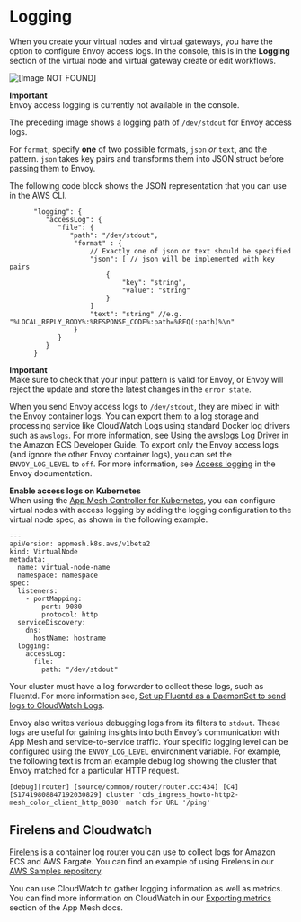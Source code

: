 # Logging<a name="envoy-logs"></a>

When you create your virtual nodes and virtual gateways, you have the option to configure Envoy access logs\. In the console, this is in the **Logging** section of the virtual node and virtual gateway create or edit workflows\.

![\[Image NOT FOUND\]](http://docs.aws.amazon.com/app-mesh/latest/userguide/images/logging.png)

**Important**  
Envoy access logging is currently not available in the console\.

The preceding image shows a logging path of `/dev/stdout` for Envoy access logs\.

For `format`, specify **one** of two possible formats, `json` *or* `text`, and the pattern\. `json` takes key pairs and transforms them into JSON struct before passing them to Envoy\.

The following code block shows the JSON representation that you can use in the AWS CLI\.

```
      "logging": { 
         "accessLog": { 
            "file": { 
               "path": "/dev/stdout",
                "format" : { 
                    // Exactly one of json or text should be specified
                    "json": [ // json will be implemented with key pairs
                        {
                            "key": "string",
                            "value": "string"
                        }
                    ]
                    "text": "string" //e.g. "%LOCAL_REPLY_BODY%:%RESPONSE_CODE%:path=%REQ(:path)%\n"
                }
            }
         }
      }
```

**Important**  
Make sure to check that your input pattern is valid for Envoy, or Envoy will reject the update and store the latest changes in the `error state`\.

When you send Envoy access logs to `/dev/stdout`, they are mixed in with the Envoy container logs\. You can export them to a log storage and processing service like CloudWatch Logs using standard Docker log drivers such as `awslogs`\. For more information, see [Using the awslogs Log Driver](https://docs.aws.amazon.com/AmazonECS/latest/developerguide/using_awslogs.html) in the Amazon ECS Developer Guide\. To export only the Envoy access logs \(and ignore the other Envoy container logs\), you can set the `ENVOY_LOG_LEVEL` to `off`\. For more information, see [Access logging](https://www.envoyproxy.io/docs/envoy/latest/configuration/observability/access_log/access_log.html) in the Envoy documentation\.

**Enable access logs on Kubernetes**  
When using the [App Mesh Controller for Kubernetes](https://docs.aws.amazon.com/app-mesh/latest/userguide/mesh-k8s-integration.html), you can configure virtual nodes with access logging by adding the logging configuration to the virtual node spec, as shown in the following example\.

```
---
apiVersion: appmesh.k8s.aws/v1beta2
kind: VirtualNode
metadata:
  name: virtual-node-name
  namespace: namespace
spec:
  listeners:
    - portMapping:
        port: 9080
        protocol: http
  serviceDiscovery:
    dns:
      hostName: hostname
  logging:
    accessLog:
      file:
        path: "/dev/stdout"
```

Your cluster must have a log forwarder to collect these logs, such as Fluentd\. For more information see, [Set up Fluentd as a DaemonSet to send logs to CloudWatch Logs](https://docs.aws.amazon.com/AmazonCloudWatch/latest/monitoring/Container-Insights-setup-logs.html)\.

Envoy also writes various debugging logs from its filters to `stdout`\. These logs are useful for gaining insights into both Envoy’s communication with App Mesh and service\-to\-service traffic\. Your specific logging level can be configured using the `ENVOY_LOG_LEVEL` environment variable\. For example, the following text is from an example debug log showing the cluster that Envoy matched for a particular HTTP request\.

```
[debug][router] [source/common/router/router.cc:434] [C4][S17419808847192030829] cluster 'cds_ingress_howto-http2-mesh_color_client_http_8080' match for URL '/ping'
```

## Firelens and Cloudwatch<a name="firelens-cloudwatch-logging"></a>

[Firelens](https://aws.amazon.com/about-aws/whats-new/2019/11/aws-launches-firelens-log-router-for-amazon-ecs-and-aws-fargate/#:~:text=FireLens%20is%20a%20container%20log,for%20log%20analytics%20and%20storage.&text=This%20means%20you%20can%20use,your%20own%20Fluentd%20output%20plugin.) is a container log router you can use to collect logs for Amazon ECS and AWS Fargate\. You can find an example of using Firelens in our [AWS Samples repository](https://github.com/aws-samples/amazon-ecs-firelens-examples)\.

You can use CloudWatch to gather logging information as well as metrics\. You can find more information on CloudWatch in our [Exporting metrics](https://docs.aws.amazon.com/app-mesh/latest/userguide/metrics.html#cloudwatch) section of the App Mesh docs\.